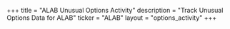 +++
title = "ALAB Unusual Options Activity"
description = "Track Unusual Options Data for ALAB"
ticker = "ALAB"
layout = "options_activity"
+++

